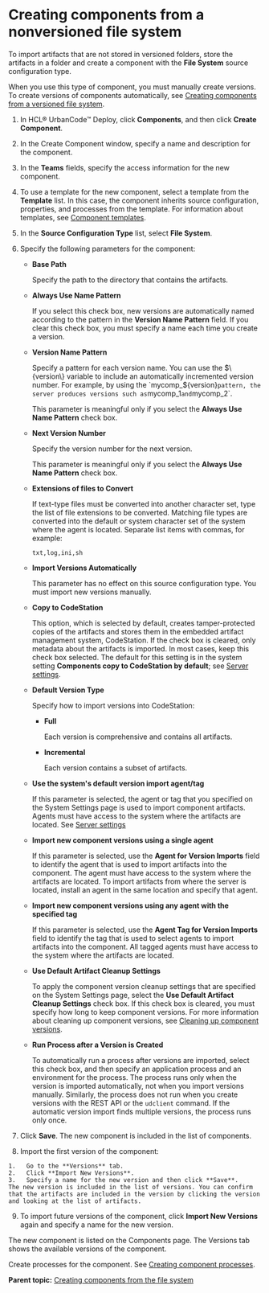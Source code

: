 # Creating components from a nonversioned file system

To import artifacts that are not stored in versioned folders, store the artifacts in a folder and create a component with the **File System** source configuration type.

When you use this type of component, you must manually create versions. To create versions of components automatically, see [Creating components from a versioned file system](comp_create_filesystem_versioned.md).

1.   In HCL® UrbanCode™ Deploy, click **Components**, and then click **Create Component**. 
2.   In the Create Component window, specify a name and description for the component. 
3.  In the **Teams** fields, specify the access information for the new component.
4.  To use a template for the new component, select a template from the **Template** list. In this case, the component inherits source configuration, properties, and processes from the template. For information about templates, see [Component templates](comp_template.md).
5.   In the **Source Configuration Type** list, select **File System**. 
6.  Specify the following parameters for the component: 
    -   ****Base Path****

        Specify the path to the directory that contains the artifacts.

    -   ****Always Use Name Pattern****

        If you select this check box, new versions are automatically named according to the pattern in the **Version Name Pattern** field. If you clear this check box, you must specify a name each time you create a version.

    -   ****Version Name Pattern****

        Specify a pattern for each version name. You can use the $\{version\} variable to include an automatically incremented version number. For example, by using the `mycomp_${version}` pattern, the server produces versions such as `mycomp_1` and `mycomp_2`.

        This parameter is meaningful only if you select the **Always Use Name Pattern** check box.

    -   ****Next Version Number****

        Specify the version number for the next version.

        This parameter is meaningful only if you select the **Always Use Name Pattern** check box.

    -   ****Extensions of files to Convert****

        If text-type files must be converted into another character set, type the list of file extensions to be converted. Matching file types are converted into the default or system character set of the system where the agent is located. Separate list items with commas, for example:

        ```
        txt,log,ini,sh
        ```

    -   ****Import Versions Automatically****

        This parameter has no effect on this source configuration type. You must import new versions manually.

    -   ****Copy to CodeStation****

        This option, which is selected by default, creates tamper-protected copies of the artifacts and stores them in the embedded artifact management system, CodeStation. If the check box is cleared, only metadata about the artifacts is imported. In most cases, keep this check box selected. The default for this setting is in the system setting **Components copy to CodeStation by default**; see [Server settings](../../com.ibm.udeploy.admin.doc/topics/settings_system.md).

    -   ****Default Version Type****

        Specify how to import versions into CodeStation:

        -   ****Full****

            Each version is comprehensive and contains all artifacts.

        -   ****Incremental****

            Each version contains a subset of artifacts.

    -   ****Use the system's default version import agent/tag****

        If this parameter is selected, the agent or tag that you specified on the System Settings page is used to import component artifacts. Agents must have access to the system where the artifacts are located. See [Server settings](../../com.ibm.udeploy.admin.doc/topics/settings_system.md)

    -   ****Import new component versions using a single agent****

        If this parameter is selected, use the **Agent for Version Imports** field to identify the agent that is used to import artifacts into the component. The agent must have access to the system where the artifacts are located. To import artifacts from where the server is located, install an agent in the same location and specify that agent.

    -   ****Import new component versions using any agent with the specified tag****

        If this parameter is selected, use the **Agent Tag for Version Imports** field to identify the tag that is used to select agents to import artifacts into the component. All tagged agents must have access to the system where the artifacts are located.

    -   ****Use Default Artifact Cleanup Settings****

        To apply the component version cleanup settings that are specified on the System Settings page, select the **Use Default Artifact Cleanup Settings** check box. If this check box is cleared, you must specify how long to keep component versions. For more information about cleaning up component versions, see [Cleaning up component versions](settings_system_preview.md).

    -   ****Run Process after a Version is Created****

        To automatically run a process after versions are imported, select this check box, and then specify an application process and an environment for the process. The process runs only when the version is imported automatically, not when you import versions manually. Similarly, the process does not run when you create versions with the REST API or the `udclient` command. If the automatic version import finds multiple versions, the process runs only once.

7.   Click **Save**. The new component is included in the list of components.
8.   Import the first version of the component: 

    1.   Go to the **Versions** tab. 
    2.   Click **Import New Versions**. 
    3.   Specify a name for the new version and then click **Save**. 
    The new version is included in the list of versions. You can confirm that the artifacts are included in the version by clicking the version and looking at the list of artifacts.

9.  To import future versions of the component, click **Import New Versions** again and specify a name for the new version. 

The new component is listed on the Components page. The Versions tab shows the available versions of the component.

Create processes for the component. See [Creating component processes](comp_process_configure.md).

**Parent topic:** [Creating components from the file system](../topics/comp_create_filesystem.md)

